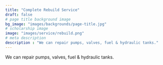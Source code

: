 ```yaml
---
title: "Complete Rebuild Service"
draft: false
# page title background image
bg_image: "images/backgrounds/page-title.jpg"
# scholarship image
image: "images/service/rebuild.png"
# meta description
description : "We can repair pumps, valves, fuel & hydraulic tanks."
---
```


We can repair pumps, valves, fuel & hydraulic tanks.